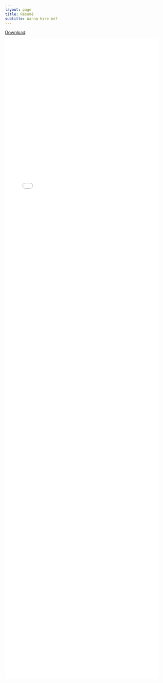 ```yaml
---
layout: page
title: Résumé
subtitle: Wanna hire me?
---
```


<a href="/Resume.pdf" download> Download </a>

<embed src="/Resume.pdf" width="100%" height="2100px" />
